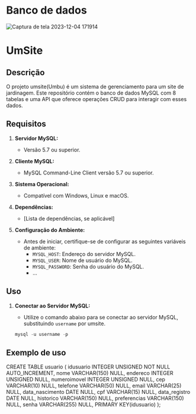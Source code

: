 # Banco de dados 
![Captura de tela 2023-12-04 171914](https://github.com/sejaumbu/bancoDeDados/assets/119820823/2844dd97-268f-4b70-901a-c02fc117e556)

# UmSite

## Descrição

O projeto umsite(Umbu) é um sistema de gerenciamento para um site de jardinagem. Este repositório contém o banco de dados MySQL com 8 tabelas e uma API que oferece operações CRUD para interagir com esses dados.

## Requisitos

1. **Servidor MySQL:**
   - Versão 5.7 ou superior.

2. **Cliente MySQL:**
   - MySQL Command-Line Client versão 5.7 ou superior.

3. **Sistema Operacional:**
   - Compatível com Windows, Linux e macOS.

4. **Dependências:**
   - [Lista de dependências, se aplicável]

5. **Configuração do Ambiente:**
   - Antes de iniciar, certifique-se de configurar as seguintes variáveis de ambiente:
     - `MYSQL_HOST`: Endereço do servidor MySQL.
     - `MYSQL_USER`: Nome de usuário do MySQL.
     - `MYSQL_PASSWORD`: Senha do usuário do MySQL.
     - ...

## Uso

1. **Conectar ao Servidor MySQL:**
   - Utilize o comando abaixo para se conectar ao servidor MySQL, substituindo `username` por umsite.

   ```sql
   mysql -u username -p
   
## Exemplo de uso

CREATE TABLE usuario (
  idusuario INTEGER UNSIGNED NOT NULL AUTO_INCREMENT,
  nome VARCHAR(150) NULL,
  endereco INTEGER UNSIGNED NULL,
  numeroimovel INTEGER UNSIGNED NULL,
  cep VARCHAR(10) NULL,
  telefone VARCHAR(50) NULL,
  email VARCHAR(25) NULL,
  data_nascimento DATE NULL,
  cpf VARCHAR(15) NULL,
  data_registro DATE NULL,
  historico VARCHAR(150) NULL,
  preferencias VARCHAR(150) NULL,
  senha VARCHAR(255) NULL,
  PRIMARY KEY(idusuario)
);

